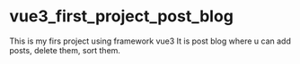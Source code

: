 # vue3_first_project_post_blog
This is my firs project using framework vue3 
It is post blog where u can add posts, delete them, sort them.
